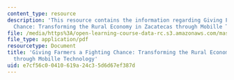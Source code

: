 ```yaml
---
content_type: resource
description: 'This resource contains the information regarding Giving Farmers a Fighting
  Chance: Transforming the Rural Economy in Zacatecas through Mobille Technology.'
file: /media/https%3A/open-learning-course-data-rc.s3.amazonaws.com/mas-965-nextlab-i-designing-mobile-technologies-for-the-next-billion-users-fall-2008/e7cf56c00410619a24c35d6d67ef387d_MITMAS_965F08_farmers_m4.pdf
file_type: application/pdf
resourcetype: Document
title: 'Giving Farmers a Fighting Chance: Transforming the Rural Economy in Zacatecas
  through Mobille Technology'
uid: e7cf56c0-0410-619a-24c3-5d6d67ef387d
---
```

